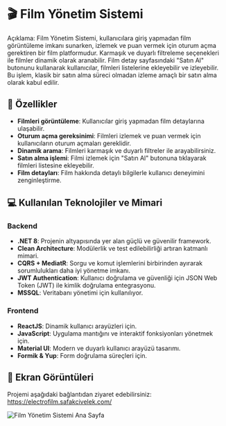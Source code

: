 # 🎬 Film Yönetim Sistemi

Açıklama: Film Yönetim Sistemi, kullanıcılara giriş yapmadan film görüntüleme imkanı sunarken, izlemek ve puan vermek için oturum açma gerektiren bir film platformudur. Karmaşık ve duyarlı filtreleme seçenekleri ile filmler dinamik olarak aranabilir. Film detay sayfasındaki "Satın Al" butonunu kullanarak kullanıcılar, filmleri listelerine ekleyebilir ve izleyebilir. Bu işlem, klasik bir satın alma süreci olmadan izleme amaçlı bir satın alma olarak kabul edilir.

## 📑 Özellikler

- **Filmleri görüntüleme**: Kullanıcılar giriş yapmadan film detaylarına ulaşabilir.
- **Oturum açma gereksinimi**: Filmleri izlemek ve puan vermek için kullanıcıların oturum açmaları gereklidir.
- **Dinamik arama**: Filmleri karmaşık ve duyarlı filtreler ile arayabilirsiniz.
- **Satın alma işlemi**: Filmi izlemek için "Satın Al" butonuna tıklayarak filmleri listesine ekleyebilir.
- **Film detayları**: Film hakkında detaylı bilgilerle kullanıcı deneyimini zenginleştirme.

## 💻 Kullanılan Teknolojiler ve Mimari

### Backend
- **.NET 8**: Projenin altyapısında yer alan güçlü ve güvenilir framework.
- **Clean Architecture**: Modülerlik ve test edilebilirliği artıran katmanlı mimari.
- **CQRS + MediatR**: Sorgu ve komut işlemlerini birbirinden ayırarak sorumlulukları daha iyi yönetme imkanı.
- **JWT Authentication**: Kullanıcı doğrulama ve güvenliği için JSON Web Token (JWT) ile kimlik doğrulama entegrasyonu.
- **MSSQL**: Veritabanı yönetimi için kullanılıyor.

### Frontend
- **ReactJS**: Dinamik kullanıcı arayüzleri için.
- **JavaScript**: Uygulama mantığını ve interaktif fonksiyonları yönetmek için.
- **Material UI**: Modern ve duyarlı kullanıcı arayüzü tasarımı.
- **Formik & Yup**: Form doğrulama süreçleri için.

## 🎨 Ekran Görüntüleri

Projemi aşağıdaki bağlantıdan ziyaret edebilirsiniz:
https://electrofilm.safakcivelek.com/

![Film Yönetim Sistemi Ana Sayfa]([https://via.placeholder.com/800x400](https://media.licdn.com/dms/image/v2/D4E22AQFzgS1SpBdSwQ/feedshare-shrink_1280/feedshare-shrink_1280/0/1728920058522?e=1732147200&v=beta&t=rtKPl4JHwCsvo2Ks9UbAZfv35VH5XH0NRT8RJG_3TKc))  

